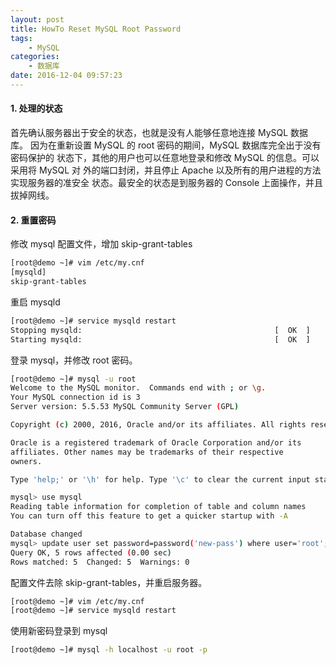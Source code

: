 ```yaml
---
layout: post
title: HowTo Reset MySQL Root Password
tags: 
    - MySQL
categories: 
    - 数据库
date: 2016-12-04 09:57:23
---
```


#### 1. 处理的状态

 首先确认服务器出于安全的状态，也就是没有人能够任意地连接 MySQL 数据库。
因为在重新设置 MySQL 的 root 密码的期间，MySQL 数据库完全出于没有密码保护的
状态下，其他的用户也可以任意地登录和修改 MySQL 的信息。可以采用将 MySQL 对
外的端口封闭，并且停止 Apache 以及所有的用户进程的方法实现服务器的准安全
状态。最安全的状态是到服务器的 Console 上面操作，并且拔掉网线。

#### 2. 重置密码

修改 mysql 配置文件，增加 skip-grant-tables

```bash
[root@demo ~]# vim /etc/my.cnf
[mysqld]
skip-grant-tables
```

重启 mysqld

```bash
[root@demo ~]# service mysqld restart
Stopping mysqld:                                           [  OK  ]
Starting mysqld:                                           [  OK  ]
```

登录 mysql，并修改 root 密码。

```bash
[root@demo ~]# mysql -u root
Welcome to the MySQL monitor.  Commands end with ; or \g.
Your MySQL connection id is 3
Server version: 5.5.53 MySQL Community Server (GPL)

Copyright (c) 2000, 2016, Oracle and/or its affiliates. All rights reserved.

Oracle is a registered trademark of Oracle Corporation and/or its
affiliates. Other names may be trademarks of their respective
owners.

Type 'help;' or '\h' for help. Type '\c' to clear the current input statement.

mysql> use mysql
Reading table information for completion of table and column names
You can turn off this feature to get a quicker startup with -A

Database changed
mysql> update user set password=password('new-pass') where user='root';
Query OK, 5 rows affected (0.00 sec)
Rows matched: 5  Changed: 5  Warnings: 0
```

配置文件去除 skip-grant-tables，并重启服务器。

```bash
[root@demo ~]# vim /etc/my.cnf
[root@demo ~]# service mysqld restart
```

使用新密码登录到 mysql

```bash
[root@demo ~]# mysql -h localhost -u root -p
```
